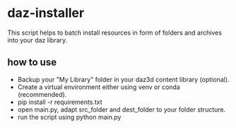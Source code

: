 # daz-installer
This script helps to batch install resources in form of folders and archives into your daz library.

## how to use
- Backup your "My Library" folder in your daz3d content library (optional).
- Create a virtual environment either using venv or conda (recommended).
- pip install -r requirements.txt
- open main.py, adapt src_folder and dest_folder to your folder structure.
- run the script using python main.py